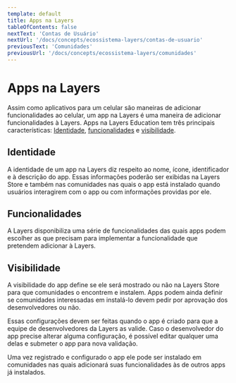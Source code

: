 ```yaml
---
template: default
title: Apps na Layers
tableOfContents: false
nextText: 'Contas de Usuário'
nextUrl: '/docs/concepts/ecossistema-layers/contas-de-usuario'
previousText: 'Comunidades'
previousUrl: '/docs/concepts/ecossistema-layers/comunidades'
---
```


# Apps na Layers

Assim como aplicativos para um celular são maneiras de adicionar funcionalidades ao celular, um app na Layers é uma maneira de adicionar funcionalidades à Layers. Apps na Layers Education tem três principais características: [Identidade](#identidade), [funcionalidades](#funcionalidades) e [visibilidade](#visibilidade). 

## Identidade

A identidade de um app na Layers diz respeito ao nome, ícone, identificador e à descrição do app. Essas informações poderão ser exibidas na Layers Store e também nas comunidades nas quais o app está instalado quando usuários interagirem com o app ou com informações providas por ele.

## Funcionalidades

A Layers disponibiliza uma série de funcionalidades das quais apps podem escolher as que precisam para implementar a funcionalidade que pretendem adicionar à Layers.

## Visibilidade

A visibilidade do app define se ele será mostrado ou não na Layers Store para que comunidades o encontrem e instalem. Apps podem ainda definir se comunidades interessadas em instalá-lo devem pedir por aprovação dos desenvolvedores ou não.

Essas configurações devem ser feitas quando o app é criado para que a equipe de desenvolvedores da Layers as valide. Caso o desenvolvedor do app precise alterar alguma configuração, é possível editar qualquer uma delas e submeter o app para nova validação.

Uma vez registrado e configurado o app ele pode ser instalado em comunidades nas quais adicionará suas funcionalidades às de outros apps já instalados.